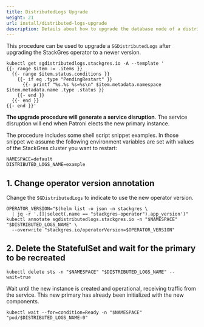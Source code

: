 ```yaml
---
title: DistributedLogs Upgrade
weight: 21
url: install/distributed-logs-upgrade
description: Details about how to upgrade the database node of a distributed logs.
---
```


This procedure can be used to upgrade a `SGDistributedLogs` after upgrading the StackGres operator
 to a newer version.

```shell
kubectl get sgdistributedlogs.stackgres.io -A --template '
{{- range $item := .items }}
  {{- range $item.status.conditions }}
    {{- if eq .type "PendingRestart" }}
      {{- printf "%s.%s %s=%s\n" $item.metadata.namespace $item.metadata.name .type .status }}
    {{- end }}
  {{- end }}
{{- end }}'
```

**The upgrade procedure will generate a service disruption**.
The service disruption will end when Patroni elects the new primary instance.

The procedure includes some shell script snippet examples. In those snippet we assume the
 following environment variables are set with values of the StackGres cluster you want to restart:

```shell
NAMESPACE=default
DISTRIBUTED_LOGS_NAME=example
```

## 1. Change operator version annotation

Change the `SGDistributedLogs` to indicate to use the new operator version.

```shell
OPERATOR_VERSION="$(helm list -o json -n stackgres \
  | jq -r '.[]|select(.name == "stackgres-operator").app_version')"
kubectl annotate sgdistributedlogs.stackgres.io -n "$NAMESPACE" "$DISTRIBUTED_LOGS_NAME" \
  --overwrite "stackgres.io/operatorVersion=$OPERATOR_VERSION"
```

## 2. Delete the StatefulSet and wait for the primary to be recreated

```shell
kubectl delete sts -n "$NAMESPACE" "$DISTRIBUTED_LOGS_NAME" --wait=true
```

Wait until the new instance is created and operational, receiving traffic from the service.
This new primary has already been initialized with the new components.

```shell
kubectl wait --for=condition=Ready -n "$NAMESPACE" "pod/$DISTRIBUTED_LOGS_NAME-0"
```
